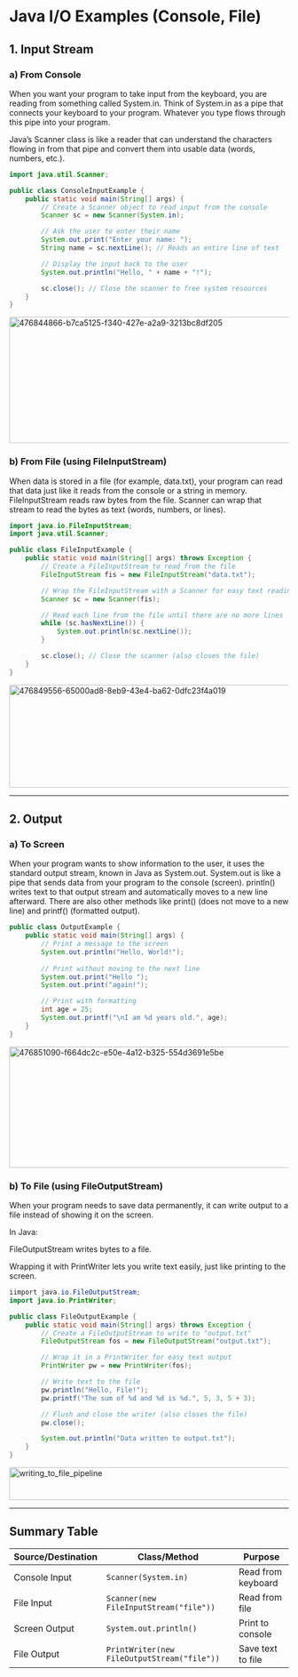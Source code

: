 
# Java I/O Examples (Console, File)

## 1. Input Stream

### a) From Console
When you want your program to take input from the keyboard, you are reading from something called System.in.
Think of System.in as a pipe that connects your keyboard to your program. Whatever you type flows through this pipe into your program.

Java’s Scanner class is like a reader that can understand the characters flowing in from that pipe and convert them into usable data (words, numbers, etc.).

```java
import java.util.Scanner;

public class ConsoleInputExample {
    public static void main(String[] args) {
        // Create a Scanner object to read input from the console
        Scanner sc = new Scanner(System.in);

        // Ask the user to enter their name
        System.out.print("Enter your name: ");
        String name = sc.nextLine(); // Reads an entire line of text

        // Display the input back to the user
        System.out.println("Hello, " + name + "!");

        sc.close(); // Close the scanner to free system resources
    }
}

```
<img width="1589" height="227" alt="476844866-b7ca5125-f340-427e-a2a9-3213bc8df205" src="https://github.com/user-attachments/assets/f9f4f720-76e5-44d2-be0f-1abaab63db30" />




### b) From File (using FileInputStream)
When data is stored in a file (for example, data.txt), your program can read that data just like it reads from the console or a string in memory.
FileInputStream reads raw bytes from the file.
Scanner can wrap that stream to read the bytes as text (words, numbers, or lines).

```java
import java.io.FileInputStream;
import java.util.Scanner;

public class FileInputExample {
    public static void main(String[] args) throws Exception {
        // Create a FileInputStream to read from the file
        FileInputStream fis = new FileInputStream("data.txt");

        // Wrap the FileInputStream with a Scanner for easy text reading
        Scanner sc = new Scanner(fis);

        // Read each line from the file until there are no more lines
        while (sc.hasNextLine()) {
            System.out.println(sc.nextLine());
        }

        sc.close(); // Close the scanner (also closes the file)
    }
}

```
<img width="1589" height="185" alt="476849556-65000ad8-8eb9-43e4-ba62-0dfc23f4a019" src="https://github.com/user-attachments/assets/0a4686f3-d593-4f37-80f1-74b1d60b27a6" />


---

## 2. Output

### a) To Screen
When your program wants to show information to the user, it uses the standard output stream, known in Java as System.out.
System.out is like a pipe that sends data from your program to the console (screen).
println() writes text to that output stream and automatically moves to a new line afterward.
There are also other methods like print() (does not move to a new line) and printf() (formatted output).

```java
public class OutputExample {
    public static void main(String[] args) {
        // Print a message to the screen
        System.out.println("Hello, World!");
        
        // Print without moving to the next line
        System.out.print("Hello ");
        System.out.print("again!");

        // Print with formatting
        int age = 25;
        System.out.printf("\nI am %d years old.", age);
    }
}

```

<img width="1637" height="218" alt="476851090-f664dc2c-e50e-4a12-b325-554d3691e5be" src="https://github.com/user-attachments/assets/aae5a2f1-be8e-42f2-a570-0a740b8f7644" />


### b) To File (using FileOutputStream)
When your program needs to save data permanently, it can write output to a file instead of showing it on the screen.

In Java:

FileOutputStream writes bytes to a file.

Wrapping it with PrintWriter lets you write text easily, just like printing to the screen.

```java
iimport java.io.FileOutputStream;
import java.io.PrintWriter;

public class FileOutputExample {
    public static void main(String[] args) throws Exception {
        // Create a FileOutputStream to write to "output.txt"
        FileOutputStream fos = new FileOutputStream("output.txt");

        // Wrap it in a PrintWriter for easy text output
        PrintWriter pw = new PrintWriter(fos);

        // Write text to the file
        pw.println("Hello, File!");
        pw.printf("The sum of %d and %d is %d.", 5, 3, 5 + 3);

        // Flush and close the writer (also closes the file)
        pw.close();

        System.out.println("Data written to output.txt");
    }
}

```
<img width="507" height="59" alt="writing_to_file_pipeline" src="https://github.com/user-attachments/assets/2eba0035-7c3f-4d55-b7b1-bba129512665" />

---

## Summary Table

| **Source/Destination** | **Class/Method**                           | **Purpose** |
|------------------------|--------------------------------------------|-------------|
| Console Input          | `Scanner(System.in)`                       | Read from keyboard |
| File Input             | `Scanner(new FileInputStream("file"))`     | Read from file |
| Screen Output          | `System.out.println()`                     | Print to console |
| File Output            | `PrintWriter(new FileOutputStream("file"))`| Save text to file |
